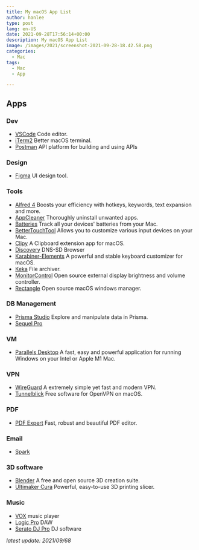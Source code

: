 ```yaml
---
title: My macOS App List
author: hanlee
type: post
lang: en-US
date: 2021-09-28T17:56:14+00:00
description: My macOS App List
image: /images/2021/screenshot-2021-09-28-18.42.58.png
categories:
  - Mac
tags:
  - Mac
  - App

---
```


## Apps

### Dev

- [VSCode](https://code.visualstudio.com/) Code editor.
- [iTerm2](https://iterm2.com/) Better macOS terminal.
- [Postman](https://www.postman.com/) API platform for building and using APIs

### Design

- [Figma](https://www.figma.com/) UI design tool.

### Tools

- [Alfred 4](https://www.alfredapp.com/) Boosts your efficiency with hotkeys, keywords, text expansion and more.
- [AppCleaner](https://freemacsoft.net/appcleaner/) Thoroughly uninstall unwanted apps.
- [Batteries](https://www.fadel.io/batteries) Track all your devices' batteries from your Mac.
- [BetterTouchTool](https://folivora.ai/) Allows you to customize various input devices on your Mac.
- [Clipy](https://clipy-app.com/) A Clipboard extension app for macOS.
- [Discovery](https://apps.apple.com/us/app/discovery-dns-sd-browser/id1381004916) DNS-SD Browser
- [Karabiner-Elements](https://karabiner-elements.pqrs.org/) A powerful and stable keyboard customizer for macOS.
- [Keka](https://www.keka.io/) File archiver.
- [MonitorControl](https://github.com/MonitorControl/MonitorControl) Open source external display brightness and volume controller.
- [Rectangle](https://rectangleapp.com/) Open source macOS windows manager.

### DB Management

- [Prisma Studio](https://www.prisma.io/studio) Explore and manipulate data in Prisma.
- [Sequel Pro](https://sequelpro.com/)

### VM

- [Parallels Desktop](https://www.parallels.com/) A fast, easy and powerful application for running Windows on your Intel or Apple M1 Mac.

### VPN

- [WireGuard](https://www.wireguard.com/) A extremely simple yet fast and modern VPN.
- [Tunnelblick](https://tunnelblick.net/) Free software for OpenVPN on macOS.

### PDF

- [PDF Expert](https://pdfexpert.com/) Fast, robust and beautiful PDF editor.

### Email

- [Spark](https://sparkmailapp.com)

### 3D software

- [Blender](https://www.blender.org/) A free and open source 3D creation suite.
- [Ultimaker Cura](https://ultimaker.com/software/ultimaker-cura) Powerful, easy-to-use 3D printing slicer.

### Music

- [VOX](https://vox.rocks/) music player
- [Logic Pro](https://www.apple.com/logic-pro/) DAW
- [Serato DJ Pro](https://serato.com/dj/pro) DJ software

*latest update: 2021/09/68*
